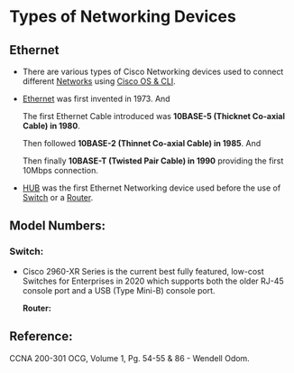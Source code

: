 # Types of Networking Devices

## Ethernet

* There are various types of Cisco Networking devices used to connect different [Networks](./) using [Cisco OS & CLI](untitled-47.md).
* [Ethernet](untitled-20.md) was first invented in 1973. And 

  The first Ethernet Cable introduced was **10BASE-5 \(Thicknet Co-axial Cable\) in 1980**. 

  Then followed **10BASE-2 \(Thinnet Co-axial Cable\) in 1985**. And 

  Then finally **10BASE-T \(Twisted Pair Cable\) in 1990** providing the first 10Mbps connection.

* [HUB](untitled-34.md) was the first Ethernet Networking device used before the use of [Switch](untitled-35.md) or a [Router](untitled-41.md). 

## Model Numbers:

### Switch:

* Cisco 2960-XR Series is the current best fully featured, low-cost Switches for Enterprises in 2020 which supports both the older RJ-45 console port and a USB \(Type Mini-B\) console port.

  **Router:**

## Reference:

CCNA 200-301 OCG, Volume 1, Pg. 54-55 & 86 - Wendell Odom.

